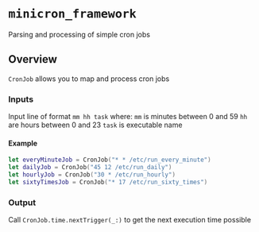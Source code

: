 # ``minicron_framework``

Parsing and processing of simple cron jobs

## Overview

`CronJob` allows you to map and process cron jobs

### Inputs
Input line of format `mm hh task` where:
`mm` is minutes between 0 and 59
`hh` are hours between 0 and 23
`task` is executable name

#### Example
```swift
let everyMinuteJob = CronJob("* * /etc/run_every_minute")
let dailyJob = CronJob("45 12 /etc/run_daily")
let hourlyJob = CronJob("30 * /etc/run_hourly")
let sixtyTimesJob = CronJob("* 17 /etc/run_sixty_times")
```

### Output
Call `CronJob.time.nextTrigger(_:)` to get the next execution time possible 
